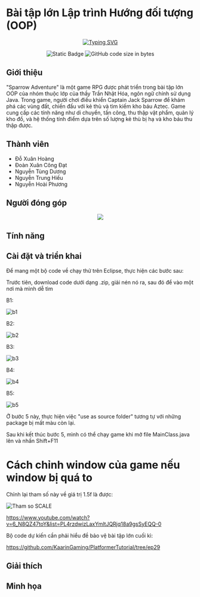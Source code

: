 # Bài tập lớn Lập trình Hướng đối tượng (OOP)


<p align="center">
<a href="https://git.io/typing-svg"><img src="https://readme-typing-svg.demolab.com?font=Fira+Code&pause=1000&center=true&vCenter=true&random=false&width=450&lines=Sparrow+Adventure" alt="Typing SVG" /></a>
</p>
<div align="center">
<img alt="Static Badge" src="https://img.shields.io/badge/HUST-course-blue?labelColor=EE4E4E&color=151515">
<img alt="GitHub code size in bytes" src="https://img.shields.io/github/languages/code-size/ppap-1264589/SparrowAdventure?labelColor=7AA2E3&color=97E7E1">
</div>

## Giới thiệu
  "Sparrow Adventure" là một game RPG được phát triển trong bài tập lớn OOP của nhóm thuộc lớp của thầy Trần Nhật Hóa, ngôn ngữ chính sử dụng Java. Trong game, người chơi điều khiển Captain Jack Sparrow để khám phá các vùng đất, chiến đấu với kẻ thù và tìm kiếm kho báu Aztec. Game cung cấp các tính năng như di chuyển, tấn công, thu thập vật phẩm, quản lý kho đồ, và hệ thống tính điểm dựa trên số lượng kẻ thù bị hạ và kho báu thu thập được.
## Thành viên
  - Đỗ Xuân Hoàng
  - Đoàn Xuân Công Đạt
  - Nguyễn Tùng Dương
  - Nguyễn Trung Hiếu
  - Nguyễn Hoài Phương

## Người đóng góp 
<div align="center">
  <a href="https://github.com/ppap-1264589/SparrowAdventure/graphs/contributors">
    <img src="https://contrib.rocks/image?repo=ppap-1264589/SparrowAdventure" />
  </a>
</div>

## Tính năng

## Cài đặt và triển khai


Để mang một bộ code về chạy thử trên Eclipse, thực hiện các bước sau:

Trước tiên, download code dưới dạng .zip, giải nén nó ra, sau đó để vào một nơi mà mình dễ tìm

B1:

![b1](https://github.com/user-attachments/assets/b3fc3d65-05c1-4620-afd2-59831d39f775)

B2:

![b2](https://github.com/user-attachments/assets/8b9ebcfe-f3e8-4520-88fd-545b8547feb6)

B3:

![b3](https://github.com/user-attachments/assets/b7569a53-0973-4576-99d6-b21a9b63baf2)

B4:

![b4](https://github.com/user-attachments/assets/ff8c3fb5-3baa-4231-80f6-be66b82905fc)

B5:

![b5](https://github.com/user-attachments/assets/5ad010c6-729c-4921-903f-536bd874e6a7)

Ở bước 5 này, thực hiện việc "use as source folder" tương tự với những package bị mất màu còn lại.

Sau khi kết thúc bước 5, mình có thể chạy game khi mở file MainClass.java lên và nhấn Shift+F11

# Cách chỉnh window của game nếu window bị quá to

Chỉnh lại tham số này về giá trị 1.5f là được:

![Tham so SCALE](https://github.com/user-attachments/assets/74f7e8b1-9376-4e22-a2a3-1f77e9f999e2)



https://www.youtube.com/watch?v=6_N8QZ47toY&list=PL4rzdwizLaxYmltJQRjq18a9gsSyEQQ-0

Bộ code dự kiến cần phải hiểu đề bảo vệ bài tập lớn cuối kì:

https://github.com/KaarinGaming/PlatformerTutorial/tree/ep29

## Giải thích
## Minh họa
